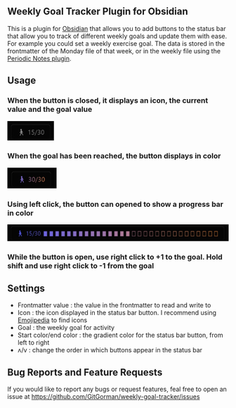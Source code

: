 ## Weekly Goal Tracker Plugin for Obsidian
This is a plugin for [Obsidian](https://obsidian.md) that allows you to add buttons to the status bar that allow you to track of different weekly goals and update them with ease. For example you could set a weekly exercise goal. The data is stored in the frontmatter of the Monday file of that week, or in the weekly file using the [Periodic Notes plugin](https://github.com/liamcain/obsidian-periodic-notes).
## Usage
### When the button is closed, it displays an icon, the current value and the goal value

![](Images/button_closed.png)

### When the goal has been reached, the button displays in color

![](Images/button_closed_color.png)

### Using left click, the button can opened to show a progress bar in color

![](Images/button_opened.png)

### **While the button is open, use right click to +1 to the goal. Hold shift and use right click to -1 from the goal**

## Settings
- Frontmatter value : the value in the frontmatter to read and write to
- Icon : the icon displayed in the status bar button. I recommend using [Emojipedia](https://emojipedia.org/) to find icons
- Goal : the weekly goal for activity
- Start color/end color : the gradient color for the status bar button, from left to right
- ʌ/v : change the order in which buttons appear in the status bar

## Bug Reports and Feature Requests
If you would like to report any bugs or request features, feal free to open an issue at https://github.com/GitGorman/weekly-goal-tracker/issues
